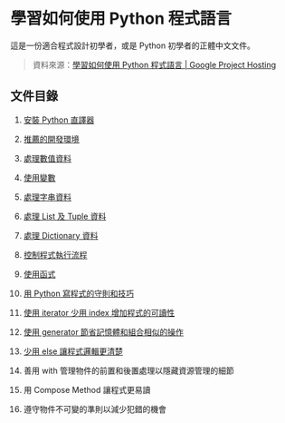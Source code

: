 # 學習如何使用 Python 程式語言

這是一份適合程式設計初學者，或是 Python 初學者的正體中文文件。

> 資料來源：[學習如何使用 Python 程式語言 | Google Project Hosting](https://code.google.com/p/using-python/)

## 文件目錄

 1. [安裝 Python 直譯器](Installation.md)
 1. [推薦的開發環境](Environment.md)
 1. [處理數值資料](Numbers.md)
 1. [使用變數](Variables.md)
 1. [處理字串資料](String.md)
 1. [處理 List 及 Tuple 資料](ListAndTuple.md)
 1. [處理 Dictionary 資料](Dictionary.md)
 1. [控制程式執行流程](Flow.md)
 1. [使用函式](Function.md)
 1. [用 Python 寫程式的守則和技巧](EffectivePython.md)
 
  1. [使用 iterator 少用 index 增加程式的可讀性](Iterator.md)
  1. [使用 generator 節省記憶體和組合相似的操作](Generator.md)
  1. [少用 else 讓程式邏輯更清楚](RemoveElse.md)
  1. 善用 with 管理物件的前置和後置處理以隱藏資源管理的細節
  1. 用 Compose Method 讓程式更易讀
  1. 遵守物件不可變的準則以減少犯錯的機會
